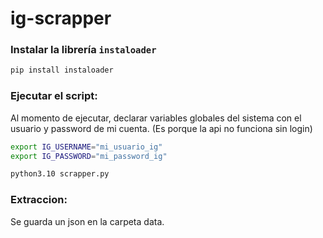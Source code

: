 # ig-scrapper

### Instalar la librería `instaloader`
```bash
pip install instaloader
```

### Ejecutar el script:
Al momento de ejecutar, declarar variables globales del sistema 
con el usuario y password de mi cuenta. (Es porque la api no funciona sin login)
```bash
export IG_USERNAME="mi_usuario_ig"
export IG_PASSWORD="mi_password_ig"

python3.10 scrapper.py
```

### Extraccion:
Se guarda un json en la carpeta data.

